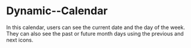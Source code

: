 #  Dynamic--Calendar
 In this calendar, users can see the current date and the day of the week. They can also see the past or future month days using the previous and next icons.
